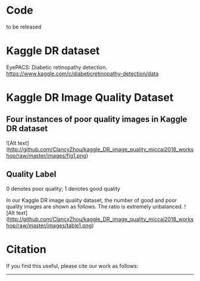 # Code
to be released


# Kaggle DR dataset
EyePACS: Diabetic retinopathy detection. https://www.kaggle.com/c/diabeticretinopathy-detection/data


# Kaggle DR Image Quality Dataset
## Four instances of poor quality images in Kaggle DR dataset
![Alt text]
(http://github.com/ClancyZhou/kaggle_DR_image_quality_miccai2018_workshop/raw/master/images/fig1.png)

## Quality Label
0 denotes poor quality;
1 denotes good quality

In our Kaggle DR image quality dataset, the number of good and poor quality images are shown as follows. The ratio is extremely unbalanced.
![Alt text]
(http://github.com/ClancyZhou/kaggle_DR_image_quality_miccai2018_workshop/raw/master/images/table1.png)


# Citation
If you find this useful, please cite our work as follows:
***
